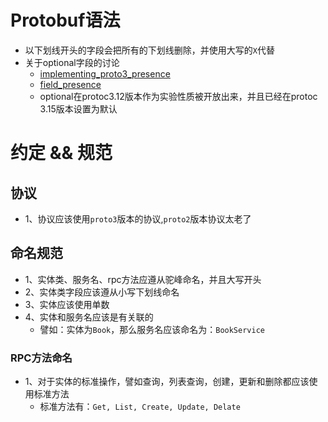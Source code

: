 # Protobuf语法

- 以下划线开头的字段会把所有的下划线删除，并使用大写的`X`代替
- 关于optional字段的讨论
  - [implementing_proto3_presence](https://github.com/protocolbuffers/protobuf/blob/main/docs/implementing_proto3_presence.md)
  - [field_presence](https://github.com/protocolbuffers/protobuf/blob/main/docs/field_presence.md)
  - optional在protoc3.12版本作为实验性质被开放出来，并且已经在protoc 3.15版本设置为默认

# 约定 && 规范
## 协议

- 1、协议应该使用`proto3`版本的协议,`proto2`版本协议太老了

## 命名规范

- 1、实体类、服务名、rpc方法应遵从驼峰命名，并且大写开头
- 2、实体类字段应该遵从小写下划线命名
- 3、实体应该使用单数
- 4、实体和服务名应该是有关联的
  - 譬如：实体为`Book`，那么服务名应该命名为：`BookService`

### RPC方法命名

- 1、对于实体的标准操作，譬如查询，列表查询，创建，更新和删除都应该使用标准方法
  - 标准方法有：`Get, List, Create, Update, Delate`